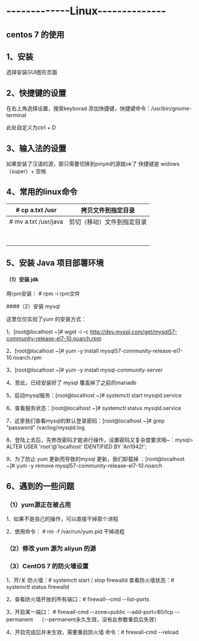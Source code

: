 # -------------Linux--------------

## centos 7 的使用

## 1、安装

选择安装GUI图形页面

## 2、快捷键的设置

在右上角选择设置，搜索keyborad 添加快捷键，快捷键命令：/usr/bin/gnome-terminal  

此处自定义为ctrl + D

## 3、输入法的设置

如果安装了汉语的源，那只需要切换到pinyin的源就ok了 快捷键是 widows（super）+ 空格

## 4、常用的linux命令

| # cp a.txt /usr        | 拷贝文件到指定目录         |
| ---------------------- | -------------------------- |
| # mv  a.txt  /usr/java | 剪切（移动）文件到指定目录 |
|                        |                            |
|                        |                            |
|                        |                            |
|                        |                            |
|                        |                            |
|                        |                            |
|                        |                            |
|                        |                            |

## 5、安装 Java 项目部署环境

#### （1）安装 jdk

用rpm安装： #  rpm -i  rpm文件

####（2）安装 mysql

这里仅仅实验了yum 的安装方式：

1、[root@localhost ~]# wget -i -c http://dev.mysql.com/get/mysql57-community-release-el7-10.noarch.rpm 

2、[root@localhost ~]# yum -y install mysql57-community-release-el7-10.noarch.rpm

3、[root@localhost ~]# yum -y install mysql-community-server

4、至此，已经安装好了 mysql 覆盖掉了之前的mariadb

5、启动mysql服务：[root@localhost ~]# systemctl start  mysqld.service

6、查看服务状态：[root@localhost ~]# systemctl status mysqld.service

7、这里我们查看mysql的默认登录密码：[root@localhost ~]# grep "password" /var/log/mysqld.log

8、登陆上去后，先修改密码才能进行操作，设置密码又复杂度要求哦~：mysql> ALTER USER 'root'@'localhost' IDENTIFIED BY 'An1942!';

9、为了防止 yum 更新而导致的mysql 更新，我们卸载掉 ：[root@localhost ~]# yum -y remove mysql57-community-release-el7-10.noarch

## 6、遇到的一些问题

### （1）yum源正在被占用

1、如果不是自己的操作，可以直接干掉那个进程

2、使用命令：  #   rm -f /var/run/yum.pid     干掉进程

### （2）修改 yum 源为 aliyun 的源



### （3）CentOS 7 的防火墙设置

1、开/关  防火墙：#   systemctl start / stop  firewalld  查看防火墙状态：#    systemctl status firewalld  

2、查看防火墙开放的所有端口：#   firewall--cmd --list-ports

3、开启某一端口： #   firewall-cmd --zone=public --add-port=80/tcp --permanent    （--permanent永久生效，没有此参数重启后失效） 

4、开启完成后并未生效，需要重启防火墙  命令：#   firewall-cmd --reload